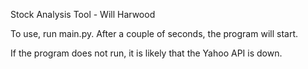 Stock Analysis Tool - Will Harwood

To use, run main.py. After a couple of seconds, the program will start.

If the program does not run, it is likely that the Yahoo API is down.